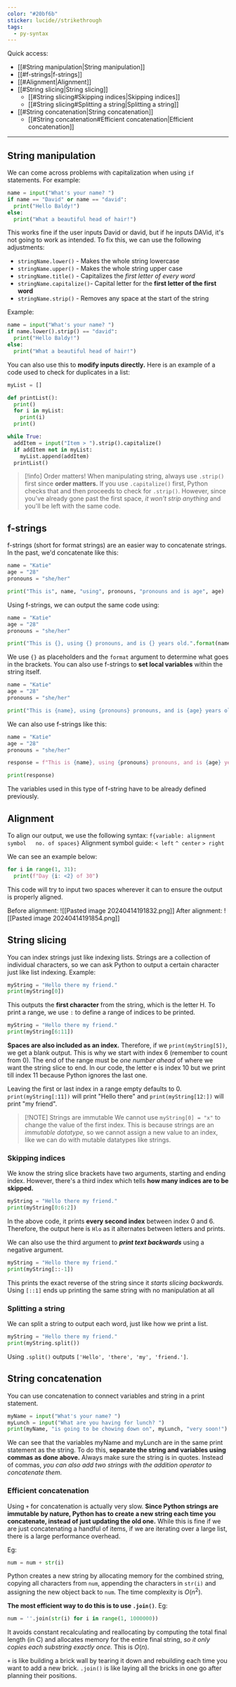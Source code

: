 ```yaml
---
color: "#20bf6b"
sticker: lucide//strikethrough
tags:
  - py-syntax
---
```

Quick access:
- [[#String manipulation|String manipulation]]
- [[#f-strings|f-strings]]
- [[#Alignment|Alignment]]
- [[#String slicing|String slicing]]
	- [[#String slicing#Skipping indices|Skipping indices]]
	- [[#String slicing#Splitting a string|Splitting a string]]
- [[#String concatenation|String concatenation]]
	- [[#String concatenation#Efficient concatenation|Efficient concatenation]]
---
## String manipulation
We can come across problems with capitalization when using `if` statements. For example:
~~~python
name = input("What's your name? ")
if name == "David" or name == "david":
  print("Hello Baldy!")
else: 
  print("What a beautiful head of hair!")
  ~~~
This works fine if the user inputs David or david, but if he inputs DAVid, it's not going to work as intended. To fix this, we can use the following adjustments:
- `stringName.lower()` - Makes the whole string lowercase
- `stringName.upper()` - Makes the whole string upper case
- `stringName.title()` - Capitalizes the *first letter of every word*
- `stringName.capitalize()`- Capital letter for the **first letter of the first word**
- `stringName.strip()` - Removes any space at the start of the string

Example:
~~~python
name = input("What's your name? ")
if name.lower().strip() == "david": 
  print("Hello Baldy!")
else: 
  print("What a beautiful head of hair!")
~~~

You can also use this to **modify inputs directly.** Here is an example of a code used to check for duplicates in a list:
~~~python
myList = []

def printList():
  print()
  for i in myList:
    print(i)
  print()

while True:
  addItem = input("Item > ").strip().capitalize()
  if addItem not in myList:
    myList.append(addItem)
  printList()
~~~

> [!info] Order matters!
> When manipulating string, always use `.strip()` first since **order matters.** If you use `.capitalize()` first, Python checks that and then proceeds to check for `.strip()`. However, since you've already gone past the first space, *it won't strip anything* and you'll be left with the same code.

## f-strings
f-strings (short for format strings) are an easier way to concatenate strings. In the past, we'd concatenate like this:
~~~python
name = "Katie"
age = "28"
pronouns = "she/her"

print("This is", name, "using", pronouns, "pronouns and is age", age)
~~~
Using f-strings, we can output the same code using:
~~~python
name = "Katie"
age = "28"
pronouns = "she/her"

print("This is {}, using {} pronouns, and is {} years old.".format(name, pronouns, age))
~~~
We use `{}` as placeholders and the `format` argument to determine what goes in the brackets. You can also use f-strings to **set local variables** within the string itself.
~~~python
name = "Katie"
age = "28"
pronouns = "she/her"

print("This is {name}, using {pronouns} pronouns, and is {age} years old. Hello, {name}. How are you? Have you been having a great {age} years so far".format(name=name, pronouns=pronouns, age=age))
~~~
We can also use f-strings like this:
~~~python
name = "Katie"
age = "28"
pronouns = "she/her"

response = f"This is {name}, using {pronouns} pronouns, and is {age} years old. Hello, {name}. How are you? Have you been having a great {age} years so far"

print(response)
~~~
The variables used in this type of f-string have to be already defined previously.

## Alignment
To align our output, we use the following syntax:
`f{variable: alignment symbol   no. of spaces}`
Alignment symbol guide:
`< left`
`^ center`
`> right`

We can see an example below:
~~~python
for i in range(1, 31):
  print(f"Day {i: <2} of 30")
  ~~~
This code will try to input two spaces wherever it can to ensure the output is properly aligned.

Before alignment:
![[Pasted image 20240414191832.png]]
After alignment:
![[Pasted image 20240414191854.png]]
## String slicing
You can index strings just like indexing lists. Strings are a collection of individual characters, so we can ask Python to output a certain character just like list indexing. Example:
~~~python
myString = "Hello there my friend."
print(myString[0])
~~~
This outputs the **first character** from the string, which is the letter H. To print a range, we use `:` to define a range of indices to be printed.
~~~python
myString = "Hello there my friend."
print(myString[6:11])
~~~
**Spaces are also included as an index.** Therefore, if we `print(myString[5])`, we get a blank output. This is why we start with index 6 (remember to count from $0$). The end of the range must be *one number ahead* of where we want the string slice to end. In our code, the letter e is index $10$ but we print till index $11$ because Python ignores the last one.

Leaving the first or last index in a range empty defaults to $0$. `print(myString[:11])` will print "Hello there" and `print(myString[12:])` will print "my friend".

> [!NOTE] Strings are immutable
> We cannot use `myString[0] = "x"` to change the value of the first index. This is because strings are an *immutable datatype,* so we cannot assign a new value to an index, like we can do with mutable datatypes like strings.

### Skipping indices
We know the string slice brackets have two arguments, starting and ending index. However, there's a third index which tells **how many indices are to be skipped.** 
~~~python
myString = "Hello there my friend."
print(myString[0:6:2])
~~~
In the above code, it prints **every second index** between index $0$ and $6$. Therefore, the output here is `Hlo` as it alternates between letters and prints.

We can also use the third argument to ***print text backwards*** using a negative argument. 
~~~python
myString = "Hello there my friend."
print(myString[::-1])
~~~
This prints the exact reverse of the string since it *starts slicing backwards.* Using `[::1]` ends up printing the same string with no manipulation at all

### Splitting a string
We can split a string to output each word, just like how we print a list.
~~~python
myString = "Hello there my friend."
print(myString.split())
~~~
Using `.split()` outputs `['Hello', 'there', 'my', 'friend.']`.


## String concatenation
You can use concatenation to connect variables and string in a print statement.

```python
myName = input("What's your name? ")
myLunch = input("What are you having for lunch? ")
print(myName, "is going to be chowing down on", myLunch, "very soon!")
```

We can see that the variables myName and myLunch are in the same print statement as the string. To do this, **separate the string and variables using commas as done above.** Always make sure the string is in quotes. Instead of commas, *you can also add two strings with the addition operator to concatenate them.*

### Efficient concatenation
Using `+` for concatenation is actually very slow. **Since Python strings are immutable by nature, Python has to create a new string each time you concatenate, instead of just updating the old one.** While this is fine if we are just concatenating a handful of items, if we are iterating over a large list, there is a large performance overhead.

Eg:
~~~python
num = num + str(i)
~~~
Python creates a new string by allocating memory for the combined string, copying all characters from `num`, appending the characters in `str(i)` and assigning the new object back to `num`. The time complexity is $O(n^{2})$.

**The most efficient way to do this is to use `.join()`**. Eg:
~~~python
num = ''.join(str(i) for i in range(1, 1000000))
~~~

It avoids constant recalculating and reallocating by computing the total final length (in C) and allocates memory for the entire final string, *so it only copies each substring exactly once.* This is $O(n)$.

`+` is like building a brick wall by tearing it down and rebuilding each time you want to add a new brick. `.join()` is like laying all the bricks in one go after planning their positions.